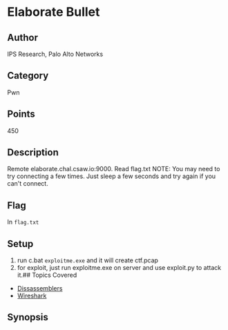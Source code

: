 # Elaborate Bullet
## Author
IPS Research, Palo Alto Networks
## Category
Pwn
## Points
450
## Description
Remote elaborate.chal.csaw.io:9000. Read flag.txt
NOTE: You may need to try connecting a few times. Just sleep a few seconds and try again if you can't connect.
## Flag
In `flag.txt`
## Setup
1. run c.bat `exploitme.exe` and it will create ctf.pcap
2. for exploit, just run exploitme.exe on server and use exploit.py to attack it.## Topics Covered

- [Dissassemblers](/reverse-engineering/what-are-disassemblers/)
- [Wireshark](/forensics/what-is-wireshark/)
## Synopsis


